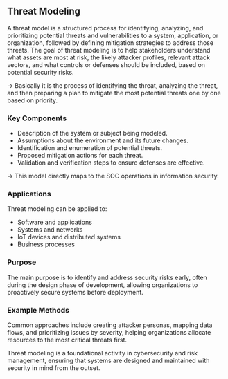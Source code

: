 ## Threat Modeling

A threat model is a structured process for identifying, analyzing, and prioritizing potential threats and vulnerabilities to a system, application, or organization, followed by defining mitigation strategies to address those threats. The goal of threat modeling is to help stakeholders understand what assets are most at risk, the likely attacker profiles, relevant attack vectors, and what controls or defenses should be included, based on potential security risks.

-> Basically it is the process of identifying the threat, analyzing the threat, and then preparing a plan to mitigate the most potential threats one by one based on priority.

### Key Components

- Description of the system or subject being modeled.
- Assumptions about the environment and its future changes.
- Identification and enumeration of potential threats.
- Proposed mitigation actions for each threat.
- Validation and verification steps to ensure defenses are effective.

-> This model directly maps to the SOC operations in information security.

### Applications

Threat modeling can be applied to:
- Software and applications
- Systems and networks
- IoT devices and distributed systems
- Business processes

### Purpose

The main purpose is to identify and address security risks early, often during the design phase of development, allowing organizations to proactively secure systems before deployment.

### Example Methods

Common approaches include creating attacker personas, mapping data flows, and prioritizing issues by severity, helping organizations allocate resources to the most critical threats first.

Threat modeling is a foundational activity in cybersecurity and risk management, ensuring that systems are designed and maintained with security in mind from the outset.
